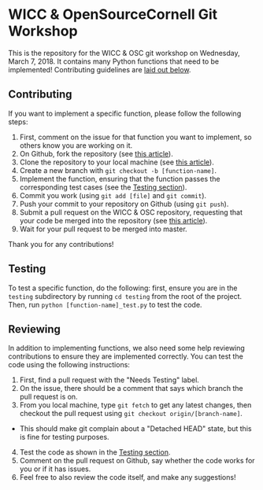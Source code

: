 # WICC & OpenSourceCornell Git Workshop

This is the repository for the WICC & OSC git workshop on Wednesday, March 7, 2018. It contains many Python functions that need to be implemented! Contributing guidelines are [laid out below](#Contributing).

## Contributing
If you want to implement a specific function, please follow the following steps:
1. First, comment on the issue for that function you want to implement, so others know you are working on it.
2. On Github, fork the repository (see [this article](https://help.github.com/articles/fork-a-repo/)).
3. Clone the repository to your local machine (see [this article](https://help.github.com/articles/cloning-a-repository/)).
4. Create a new branch with `git checkout -b [function-name]`.
5. Implement the function, ensuring that the function passes the corresponding test cases (see the [Testing section](#Testing)).
6. Commit you work (using `git add [file]` and `git commit`).
7. Push your commit to your repository on Github (using `git push`).
8. Submit a pull request on the WICC & OSC repository, requesting that your code be merged into the repository (see [this article](https://help.github.com/articles/creating-a-pull-request/)).
9. Wait for your pull request to be merged into master.

Thank you for any contributions!

## Testing
To test a specific function, do the following: first, ensure you are in the `testing` subdirectory by running `cd testing` from the root of the project. Then, run `python [function-name]_test.py` to test the code.

## Reviewing
In addition to implementing functions, we also need some help reviewing contributions to ensure they are implemented correctly. You can test the code using the following instructions:
1. First, find a pull request with the "Needs Testing" label.
2. On the issue, there should be a comment that says which branch the pull request is on.
3. From you local machine, type `git fetch` to get any latest changes, then checkout the pull request using `git checkout origin/[branch-name]`.
  - This should make git complain about a "Detached HEAD" state, but this is fine for testing purposes.
4. Test the code as shown in the [Testing section](#Testing).
5. Comment on the pull request on Github, say whether the code works for you or if it has issues.
6. Feel free to also review the code itself, and make any suggestions!
